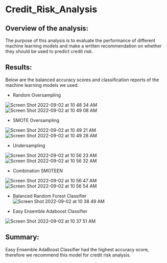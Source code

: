 # Credit_Risk_Analysis

## Overview of the analysis: 
The purpose of this analysis is to evaluate the performance of different machine learning models and make a written recommendation on whether they should be used to predict credit risk.

## Results: 
Below are the balanced accuracy scores and classification reports of the machine learning models we used. 

- Random Oversampling

![Screen Shot 2022-09-02 at 10 48 34 AM](https://user-images.githubusercontent.com/66224990/188210812-23221744-07b1-4c7c-ae0a-d484db64297d.png)
![Screen Shot 2022-09-02 at 10 49 08 AM](https://user-images.githubusercontent.com/66224990/188210831-49ade51c-712d-4db1-9c9e-dc7fa422d3dd.png)



- SMOTE Oversampling

![Screen Shot 2022-09-02 at 10 49 21 AM](https://user-images.githubusercontent.com/66224990/188210858-6fb79923-3e91-4bc2-85f0-af090ba47cb2.png)
![Screen Shot 2022-09-02 at 10 49 28 AM](https://user-images.githubusercontent.com/66224990/188210876-5d71b204-3c7f-4ffe-898c-71a697302915.png)



- Undersampling


![Screen Shot 2022-09-02 at 10 56 23 AM](https://user-images.githubusercontent.com/66224990/188211126-7d92082a-452a-4baf-9549-f47f0c1d1633.png)
![Screen Shot 2022-09-02 at 10 56 32 AM](https://user-images.githubusercontent.com/66224990/188211144-9cd9e703-f2ff-4644-8dbf-339c8cd9d625.png)


- Combination SMOTEEN

![Screen Shot 2022-09-02 at 10 56 47 AM](https://user-images.githubusercontent.com/66224990/188211184-f3d468c9-627d-4f3d-acbe-877c08569611.png)
![Screen Shot 2022-09-02 at 10 56 54 AM](https://user-images.githubusercontent.com/66224990/188211204-cd1db7cf-d5bc-41b1-9d18-c74a7de9109f.png)


- Balanced Random Forest Classifier
![Screen Shot 2022-09-02 at 10 38 49 AM](https://user-images.githubusercontent.com/66224990/188210731-fc89942b-afcf-4d98-a6b9-dd8bcb8077be.jpeg)



- Easy Ensemble Adaboost Classifier

![Screen Shot 2022-09-02 at 10 37 51 AM](https://user-images.githubusercontent.com/66224990/188210705-60b5d3e7-02b7-4a90-90a1-99b0512148c7.jpeg)


## Summary: 
Easy Ensemble AdaBoost Classifier had the highest accuracy score, therefore we recommend this model for credit risk analysis.
